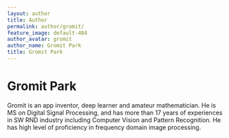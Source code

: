 ```yaml
---
layout: author
title: Author
permalink: author/gromit/
feature_image: default-404
author_avatar: gromit
author_name: Gromit Park
title: Gromit Park
---
```


# Gromit Park
Gromit is an app inventor, deep learner and amateur mathematician. He is MS on Digital Signal Processing, and has more than 17 years of experiences in SW RND industry including Computer Vision and Pattern Recognition. He has high level of proficiency in frequency domain image processing.